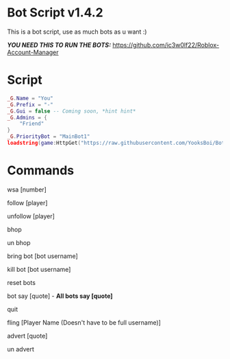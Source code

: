 # Bot Script v1.4.2

This is a bot script, use as much bots as u want :)

***YOU NEED THIS TO RUN THE BOTS:***
https://github.com/ic3w0lf22/Roblox-Account-Manager

# Script

```lua
_G.Name = "You"
_G.Prefix = "-"
_G.Gui = false -- Coming soon, *hint hint*
_G.Admins = {
    "Friend"
}
_G.PriorityBot = "MainBot1"
loadstring(game:HttpGet("https://raw.githubusercontent.com/YooksBoi/BotScript/main/Bot%20Script.lua", true))()
```

# Commands

wsa [number]

follow [player]

unfollow [player]

bhop

un bhop

bring bot [bot username]

kill bot [bot username]

reset bots

bot say [quote] - **All bots say [quote]**

quit 

fling [Player Name (Doesn't have to be full username)]

advert [quote]

un advert


